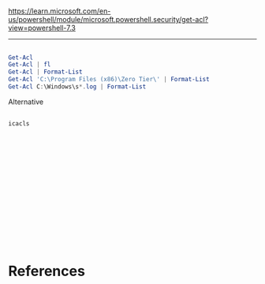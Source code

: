 # 

https://learn.microsoft.com/en-us/powershell/module/microsoft.powershell.security/get-acl?view=powershell-7.3

-------------------------------------------

## 
```PowerShell
Get-Acl
Get-Acl | fl
Get-Acl | Format-List
Get-Acl 'C:\Program Files (x86)\Zero Tier\' | Format-List
Get-Acl C:\Windows\s*.log | Format-List
```

Alternative

## 
```CMD
icacls
```

## 
```PowerShell

```

## 
```PowerShell

```

## 
```PowerShell

```

## 
```PowerShell

```

## 
```PowerShell

```

## 
```PowerShell

```

## 
```PowerShell

```

## 
```PowerShell

```

# References

